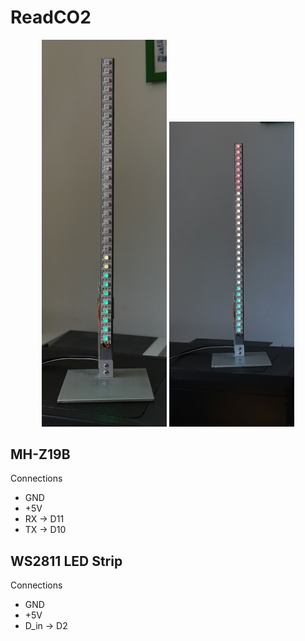 # ReadCO2

<p align="center">
  <img src="/pic/CO2-Meter_500ppm.jpg" width="200" title="500ppm CO2">
  <img src="/pic/CO2-Meter_1600ppm.jpg" width="200" title="full scale 1600ppm">
</p>

## MH-Z19B

Connections
* GND
* +5V
* RX -> D11
* TX -> D10

## WS2811 LED Strip
Connections
* GND
* +5V
* D_in -> D2
